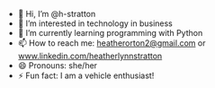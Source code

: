 - 👋 Hi, I’m @h-stratton
- 👀 I’m interested in technology in business
- 🌱 I’m currently learning programming with Python
- 📫 How to reach me: heatherorton2@gmail.com or www.linkedin.com/heatherlynnstratton
- 😄 Pronouns: she/her
- ⚡ Fun fact: I am a vehicle enthusiast!

<!---
h-stratton/h-stratton is a ✨ special ✨ repository because its `README.md` (this file) appears on your GitHub profile.
You can click the Preview link to take a look at your changes.
--->
